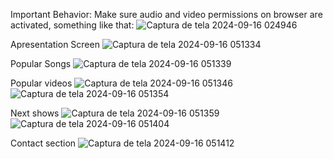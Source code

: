 Important Behavior: Make sure audio and video permissions on browser are activated, something like that:
![Captura de tela 2024-09-16 024946](https://github.com/user-attachments/assets/7589b2c7-a85e-4e0e-b5c6-b54503ff7218)

Apresentation Screen
![Captura de tela 2024-09-16 051334](https://github.com/user-attachments/assets/a4a373a6-3b36-4c76-9751-6f97b72a85c5)

Popular Songs
![Captura de tela 2024-09-16 051339](https://github.com/user-attachments/assets/dc174b55-0c23-4ee0-a952-a4e2e5085ace)

Popular videos
![Captura de tela 2024-09-16 051346](https://github.com/user-attachments/assets/080d6e44-23f5-4776-8ea1-b42eec5fe1a8)
![Captura de tela 2024-09-16 051354](https://github.com/user-attachments/assets/b0319f74-3ab3-4303-9ceb-91d47b6d0db3)

Next shows
![Captura de tela 2024-09-16 051359](https://github.com/user-attachments/assets/2e41389b-69ea-4acd-ac71-30292ba1dec1)
![Captura de tela 2024-09-16 051404](https://github.com/user-attachments/assets/9e5100cd-44b5-495e-b79e-6fc97d106bb7)

Contact section
![Captura de tela 2024-09-16 051412](https://github.com/user-attachments/assets/9020dc89-4693-4a6f-8ebb-d13cd5bfbafe)
